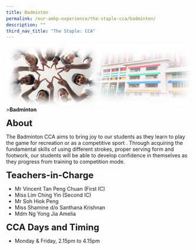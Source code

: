 ```yaml
---
title: Badminton
permalink: /our-amkp-experience/the-staple-cca/badminton/
description: ""
third_nav_title: "The Staple: CCA"
---
```

![Sub-banner](/images/sub%20banner.jpg)
&gt;**Badminton**

**<font size="5">About</font>**

The Badminton CCA aims to bring joy to our students as they learn to play the game for recreation or as a competitive sport&nbsp;. Through acquiring the fundamental skills of using different strokes, proper serving form and footwork, our students will be able to develop confidence in themselves as they progress from training to competition mode. &nbsp;

**<font size="5">Teachers-in-Charge</font>**
* Mr Vincent Tan Peng Chuan (First IC)
* Miss Lim Ching Yin (Second IC)
* Mr Soh Hiok Peng
* Miss Shamine d/o Santhana Krishnan
* Mdm Ng Yong Jia Amelia 

**<font size="5">   CCA Days and Timing</font>**
* Monday &amp; Friday, 2.15pm to 4.15pm